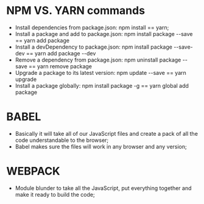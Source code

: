 # NPM VS. YARN commands
- Install dependencies from package.json: npm install == yarn;
- Install a package and add to package.json: npm install package --save == yarn add package
- Install a devDependency to package.json: npm install package --save-dev == yarn add package --dev
- Remove a dependency from package.json: npm uninstall package --save == yarn remove package
- Upgrade a package to its latest version: npm update --save == yarn upgrade
- Install a package globally: npm install package -g == yarn global add package

# BABEL
- Basically it will take all of our JavaScript files and create a pack of all the code understandable to the browser;
- Babel makes sure the files will work in any browser and any version;

# WEBPACK
- Module blunder to take all the JavaScript, put everything together and make it ready to build the code;